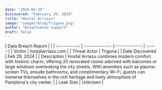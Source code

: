 ```yaml
---
date: "2024-02-29"
discovered: "February 29, 2024"
title: "Hostal Arriazu"
image: "images/blog/Trigona.png"
author: "Breachsense Support"
draft: false
---
```


| Data Breach Report           |              | 
| :-----------: | :-------------:     |:-------------:    | :-----:|
| Victim      | hostalarriazu.com      | 
| Threat Actor      | Trigona      | 
| Date Discovered      | Feb 29, 2024      | 
| Description      | Hostal Arriazu combines modern comfort with historic charm, offering 20 renovated rooms adorned with balconies or large windows overlooking the city streets. With amenities such as plasma-screen TVs, ensuite bathrooms, and complimentary Wi-Fi, guests can immerse themselves in the rich heritage and lively atmosphere of Pamplona's city center.      | 
| Leak Size      | Unknown      | 

